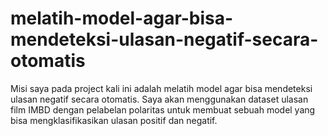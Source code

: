 # melatih-model-agar-bisa-mendeteksi-ulasan-negatif-secara-otomatis
Misi saya pada project kali ini adalah melatih model agar bisa mendeteksi ulasan negatif secara otomatis. Saya akan menggunakan dataset ulasan film IMBD dengan pelabelan polaritas untuk membuat sebuah model yang bisa mengklasifikasikan ulasan positif dan negatif.
